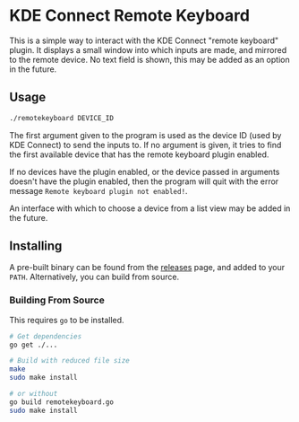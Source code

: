 # KDE Connect Remote Keyboard

This is a simple way to interact with the KDE Connect "remote keyboard" plugin. It displays a small window into which inputs are made, and mirrored to the remote device. No text field is shown, this may be added as an option in the future.

## Usage

```sh
./remotekeyboard DEVICE_ID
```

The first argument given to the program is used as the device ID (used by KDE Connect) to send the inputs to. If no argument is given, it tries to find the first available device that has the remote keyboard plugin enabled.

If no devices have the plugin enabled, or the device passed in arguments doesn't have the plugin enabled, then the program will quit with the error message `Remote keyboard plugin not enabled!`.

An interface with which to choose a device from a list view may be added in the future.

## Installing

A pre-built binary can be found from the [releases](https://github.com/zaxutic/kdeconnect-remotekeyboard/releases) page, and added to your `PATH`. Alternatively, you can build from source.

### Building From Source

This requires `go` to be installed.

```sh
# Get dependencies
go get ./...

# Build with reduced file size
make
sudo make install

# or without
go build remotekeyboard.go
sudo make install
```
